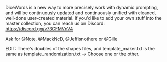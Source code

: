 DiceWords is a new way to more precisely work with dynamic prompting, and will be continuously updated and continuously unified with cleaned, well-done user-created material.
If you'd like to add your own stuff into the master collection, you can reach us on Discord:
https://discord.gg/v73CFMVnV4

Ask for @Note, @MackNcD, @Jeffisnothere or @Gille

EDIT: There's doubles of the shapes files, and template_maker.txt is the same as template_randomization.txt -> Choose one or the other.
